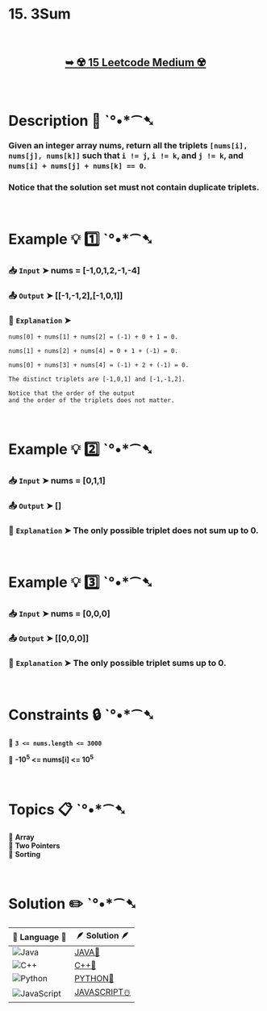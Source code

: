 # 15. 3Sum

</br>

<h2 align="center"> 

<a href="https://leetcode.com/problems/3sum/description/"><strong>➥ ☢️ 15 Leetcode Medium ☢️ </strong></a>
</h2>

</br>

# Description 📜 ˋ°•*⁀➷

### Given an integer array nums, return all the triplets `[nums[i], nums[j], nums[k]]` such that `i != j`, `i != k`, and `j != k`, and `nums[i] + nums[j] + nums[k] == 0`.

### Notice that the solution set must not contain duplicate triplets.

</br>

# Example 💡 1️⃣ ˋ°•*⁀➷

  ### 📥 `Input`  ➤ nums = [-1,0,1,2,-1,-4]

  ### 📤 `Output`  ➤  [[-1,-1,2],[-1,0,1]]

  ### 🔦 `Explanation`  ➤ 

    nums[0] + nums[1] + nums[2] = (-1) + 0 + 1 = 0.
    
    nums[1] + nums[2] + nums[4] = 0 + 1 + (-1) = 0.
    
    nums[0] + nums[3] + nums[4] = (-1) + 2 + (-1) = 0.
    
    The distinct triplets are [-1,0,1] and [-1,-1,2].
    
    Notice that the order of the output 
    and the order of the triplets does not matter.

</br>

# Example 💡 2️⃣ ˋ°•*⁀➷

  ### 📥 `Input` ➤ nums = [0,1,1]

  ### 📤 `Output`  ➤ []

  ### 🔦 `Explanation` ➤ The only possible triplet does not sum up to 0.


</br>

# Example 💡 3️⃣ ˋ°•*⁀➷

  ### 📥 `Input` ➤  nums = [0,0,0]

  ### 📤 `Output`  ➤  [[0,0,0]]

  ### 🔦 `Explanation`  ➤ The only possible triplet sums up to 0.

</br>

# Constraints 🔒 ˋ°•*⁀➷

🔹 **`3 <= nums.length <= 3000`** </br>

🔹 **-10<sup>5</sup> <= nums[i] <= 10<sup>5</sup>** </br>

</br>

# Topics 📋 ˋ°•*⁀➷

🔸 **Array**  </br>
🔸 **Two Pointers**  </br>
🔸 **Sorting**  </br>


</br>

# Solution ✏️ ˋ°•*⁀➷

| 📒 Language 📒  | 🪶 Solution 🪶 |
| ------------- | ------------- |
|  ![Java](https://img.shields.io/badge/java-%23ED8B00.svg?style=for-the-badge&logo=openjdk&logoColor=white)  | [JAVA🍁](https://github.com/Prakhar-002/LEETCODE/blob/main/%F0%9F%8E%AD%20LEVEL%20wise%20que%20with%20solution%20%F0%9F%8E%AF/%E2%98%A2%EF%B8%8F%20Medium%20%E2%98%A2%EF%B8%8F/%E2%98%A2%EF%B8%8F%20Medium%2015.%203-Sum%20%E2%98%83%EF%B8%8F%20%F0%9F%8D%81%20%F0%9F%8D%B0%20%F0%9F%8E%B2/%F0%9F%8D%81JAVA-15-3Sum.java) |
|  ![C++](https://img.shields.io/badge/c++-%2300599C.svg?style=for-the-badge&logo=c%2B%2B&logoColor=white)  | [C++🎲](https://github.com/Prakhar-002/LEETCODE/blob/main/%F0%9F%8E%AD%20LEVEL%20wise%20que%20with%20solution%20%F0%9F%8E%AF/%E2%98%A2%EF%B8%8F%20Medium%20%E2%98%A2%EF%B8%8F/%E2%98%A2%EF%B8%8F%20Medium%2015.%203-Sum%20%E2%98%83%EF%B8%8F%20%F0%9F%8D%81%20%F0%9F%8D%B0%20%F0%9F%8E%B2/%F0%9F%8E%B2CPP-15-3Sum.cpp)  |
|  ![Python](https://img.shields.io/badge/python-3670A0?style=for-the-badge&logo=python&logoColor=ffdd54)    | [PYTHON🍰](https://github.com/Prakhar-002/LEETCODE/blob/main/%F0%9F%8E%AD%20LEVEL%20wise%20que%20with%20solution%20%F0%9F%8E%AF/%E2%98%A2%EF%B8%8F%20Medium%20%E2%98%A2%EF%B8%8F/%E2%98%A2%EF%B8%8F%20Medium%2015.%203-Sum%20%E2%98%83%EF%B8%8F%20%F0%9F%8D%81%20%F0%9F%8D%B0%20%F0%9F%8E%B2/%F0%9F%8D%B0PYTHON-15-3Sum.py) |
| ![JavaScript](https://img.shields.io/badge/javascript-%23323330.svg?style=for-the-badge&logo=javascript&logoColor=%23F7DF1E)   | [JAVASCRIPT☃️](https://github.com/Prakhar-002/LEETCODE/blob/main/%F0%9F%8E%AD%20LEVEL%20wise%20que%20with%20solution%20%F0%9F%8E%AF/%E2%98%A2%EF%B8%8F%20Medium%20%E2%98%A2%EF%B8%8F/%E2%98%A2%EF%B8%8F%20Medium%2015.%203-Sum%20%E2%98%83%EF%B8%8F%20%F0%9F%8D%81%20%F0%9F%8D%B0%20%F0%9F%8E%B2/%E2%98%83%EF%B8%8FJAVASCRIPT-15-3Sum.js) |


